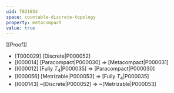 ```yaml
---
uid: T021854
space: countable-discrete-topology
property: metacompact
value: true
---
```

[[Proof]]

* [T000029] [Discrete|P000052]
* [I000014] [Paracompact|P000030] => [Metacompact|P000031]
* [I000012] [Fully $T_4$|P000035] => [Paracompact|P000030]
* [I000056] [Metrizable|P000053] => [Fully $T_4$|P000035]
* [I000143] ~[Discrete|P000052] => ~[Metrizable|P000053]

